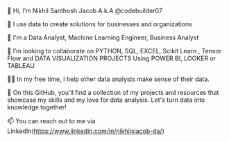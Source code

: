 👋 Hi, I’m Nikhil Santhosh Jacob A.k.A @codebuilder07

👀 I use data to create solutions for businesses and organizations

🌱 I'm a Data Analyst, Machine Learning Engineer, Business Analyst

🤝 I’m looking to collaborate on PYTHON, SQL, EXCEL,  Scikit Learn , Tensor Flow and DATA VISUALIZATION PROJECTS Using POWER BI, LOOKER or TABLEAU

👩‍💻 In my free time, I help other data analysts make sense of their data.

🌱 On this GitHub, you'll find a collection of my projects and resources that showcase my skills and my love for data analysis. Let's turn data into knowledge together!

📫 You can reach out to me via LinkedIn(https://www.linkedin.com/in/nikhilsjacob-da/)

